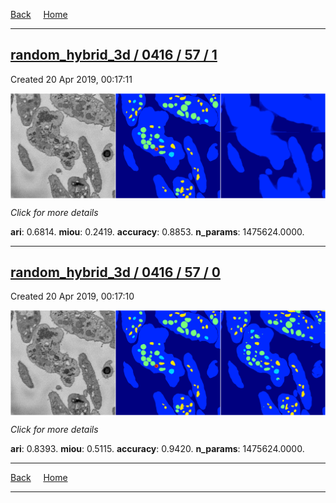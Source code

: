 
[Back](..)&nbsp;&nbsp;&nbsp;&nbsp;&nbsp;[Home](https://leapmanlab.github.io/snapshots)

---

<div class="summary"><a href="1"><h2>random_hybrid_3d / 0416 / 57 / 1</h2></a><p>Created 20 Apr 2019, 00:17:11
</p><a href="1"><img src="1/media/summary.png" align="center"></a><p>
<i>Click for more details</i>
</p></div>

**ari**: 0.6814. **miou**: 0.2419. **accuracy**: 0.8853. **n_params**: 1475624.0000. 

---

<div class="summary"><a href="0"><h2>random_hybrid_3d / 0416 / 57 / 0</h2></a><p>Created 20 Apr 2019, 00:17:10
</p><a href="0"><img src="0/media/summary.png" align="center"></a><p>
<i>Click for more details</i>
</p></div>

**ari**: 0.8393. **miou**: 0.5115. **accuracy**: 0.9420. **n_params**: 1475624.0000. 

---

[Back](..)&nbsp;&nbsp;&nbsp;&nbsp;&nbsp;[Home](https://leapmanlab.github.io/snapshots)

---